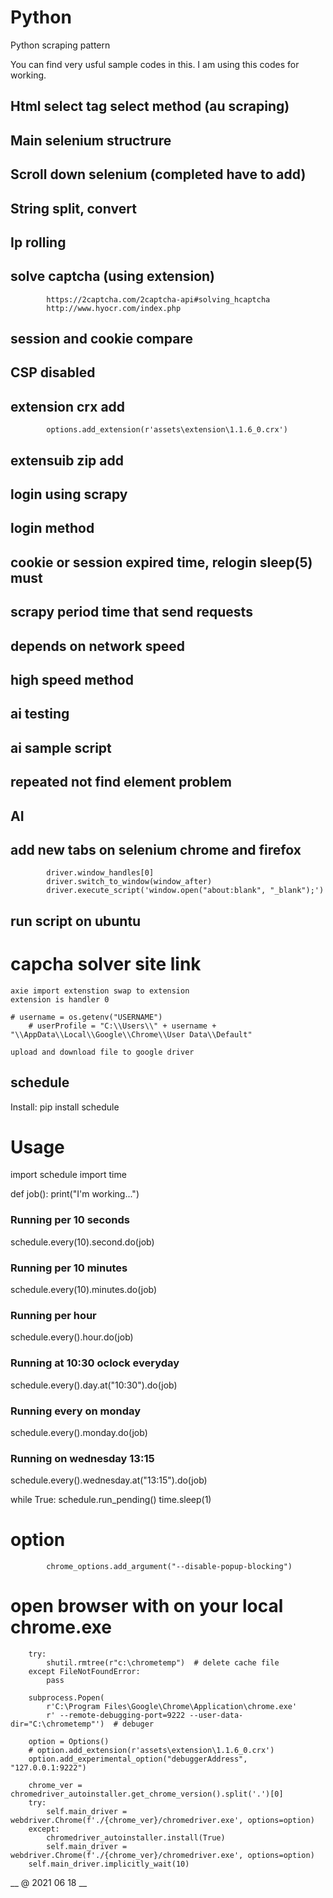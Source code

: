 # Python
Python scraping pattern

You can find very usful sample codes in this.
I am using this codes for working.
## Html select tag select method (au scraping)
## Main selenium structrure
## Scroll down selenium (completed have to add)
## String split, convert
## Ip rolling
## solve captcha (using extension)
            https://2captcha.com/2captcha-api#solving_hcaptcha
            http://www.hyocr.com/index.php
## session and cookie compare
## CSP disabled
## extension crx add
            options.add_extension(r'assets\extension\1.1.6_0.crx')
## extensuib zip add
## login using scrapy
## login method 
## cookie or session expired time, relogin  sleep(5) must
## scrapy period time that send requests
## depends on network speed
## high speed method
## ai testing
## ai sample script
## repeated not find element problem
## AI
## add new tabs on selenium chrome and firefox
            driver.window_handles[0]
            driver.switch_to_window(window_after)
            driver.execute_script('window.open("about:blank", "_blank");')
## run script on ubuntu
            
   # capcha solver site link
    
    axie import extenstion swap to extension
    extension is handler 0
    
    # username = os.getenv("USERNAME")
        # userProfile = "C:\\Users\\" + username + "\\AppData\\Local\\Google\\Chrome\\User Data\\Default"
    
    upload and download file to google driver
    
## schedule
Install: 
pip install schedule


# Usage
import schedule
import time
 
def job():
    print("I'm working...")
 

### Running per 10 seconds
schedule.every(10).second.do(job)
### Running per 10 minutes
schedule.every(10).minutes.do(job)
### Running per hour
schedule.every().hour.do(job)
### Running at 10:30 oclock everyday
schedule.every().day.at("10:30").do(job)
### Running every on monday
schedule.every().monday.do(job)
### Running on wednesday 13:15
schedule.every().wednesday.at("13:15").do(job)
 

while True:
    schedule.run_pending()
    time.sleep(1)
   
# option
            chrome_options.add_argument("--disable-popup-blocking")
# open browser with on your local chrome.exe
        try:
            shutil.rmtree(r"c:\chrometemp")  # delete cache file
        except FileNotFoundError:
            pass

        subprocess.Popen(
            r'C:\Program Files\Google\Chrome\Application\chrome.exe'
            r' --remote-debugging-port=9222 --user-data-dir="C:\chrometemp"')  # debuger

        option = Options()
        # option.add_extension(r'assets\extension\1.1.6_0.crx')
        option.add_experimental_option("debuggerAddress", "127.0.0.1:9222")

        chrome_ver = chromedriver_autoinstaller.get_chrome_version().split('.')[0]
        try:
            self.main_driver = webdriver.Chrome(f'./{chrome_ver}/chromedriver.exe', options=option)
        except:
            chromedriver_autoinstaller.install(True)
            self.main_driver = webdriver.Chrome(f'./{chrome_ver}/chromedriver.exe', options=option)
        self.main_driver.implicitly_wait(10)

            
__  @ 2021 06 18 __
